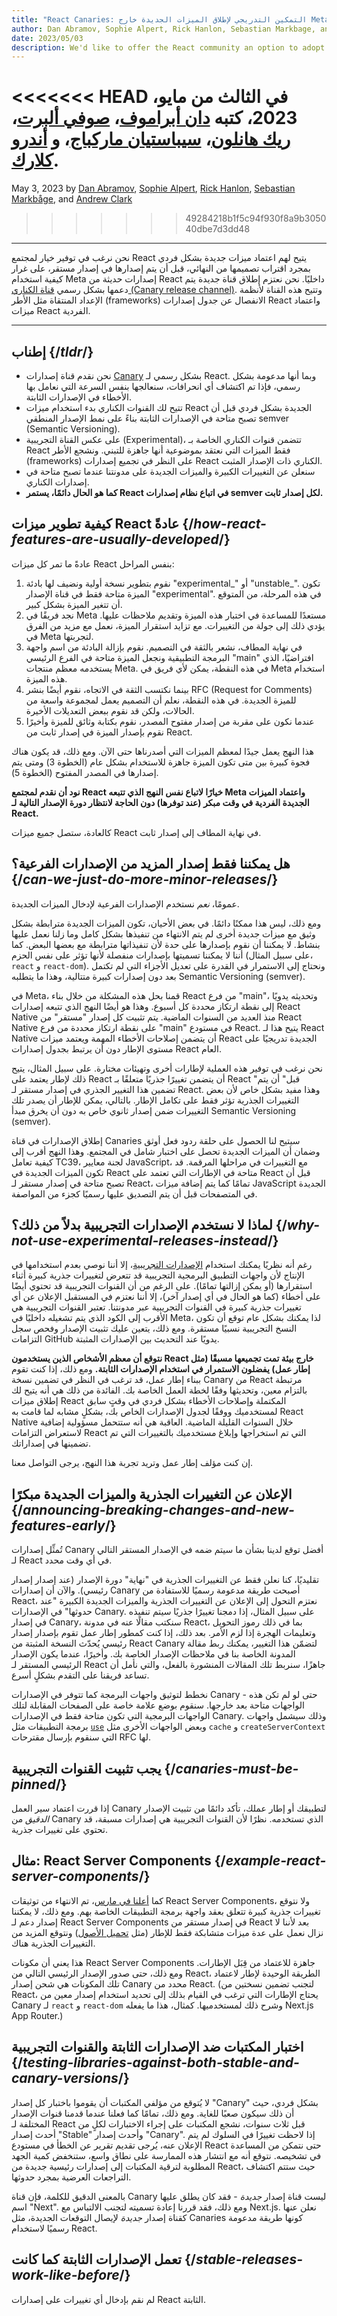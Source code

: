 ```yaml
---
title: "React Canaries: التمكين التدريجي لإطلاق الميزات الجديدة خارج Meta"
author: Dan Abramov, Sophie Alpert, Rick Hanlon, Sebastian Markbage, and Andrew Clark
date: 2023/05/03
description: We'd like to offer the React community an option to adopt individual new features as soon as their design is close to final, before they're released in a stable version--similar to how Meta has long used bleeding-edge versions of React internally. We are introducing a new officially supported [Canary release channel](/community/versioning-policy#canary-channel). It lets curated setups like frameworks decouple adoption of individual React features from the React release schedule.
---
```


<<<<<<< HEAD
في الثالث من مايو، 2023، كتبه [دان أبراموف](https://twitter.com/dan_abramov)، [صوفي ألبرت](https://twitter.com/sophiebits)، [ريك هانلون](https://twitter.com/rickhanlonii)، [سيباستيان ماركباج](https://twitter.com/sebmarkbage)، و [أندرو كلارك](https://twitter.com/acdlite).
=======
May 3, 2023 by [Dan Abramov](https://bsky.app/profile/danabra.mov), [Sophie Alpert](https://twitter.com/sophiebits), [Rick Hanlon](https://twitter.com/rickhanlonii), [Sebastian Markbåge](https://twitter.com/sebmarkbage), and [Andrew Clark](https://twitter.com/acdlite)
>>>>>>> 49284218b1f5c94f930f8a9b305040dbe7d3dd48

---

<Intro>

نحن نرغب في توفير خيار لمجتمع React يتيح لهم اعتماد ميزات جديدة بشكل فردي بمجرد اقتراب تصميمها من النهائي، قبل أن يتم إصدارها في إصدار مستقر، على غرار كيفية استخدام Meta إصدارات حديثة من React داخليًا. نحن نعتزم إطلاق قناة جديدة يتم دعمها بشكل رسمي [قناة الكناري (Canary release channel)](/community/versioning-policy#canary-channel). وتتيح هذه القناة لأنظمة الإعداد المنتقاة مثل الأطر (frameworks) الانفصال عن جدول إصدارات React واعتماد ميزات React الفردية.

</Intro>

---

## إطناب {/*tldr*/}

* نحن نقدم قناة إصدارات [Canary](/community/versioning-policy#canary-channel) بشكل رسمي لـ React. وبما أنها مدعومة بشكل رسمي، فإذا تم اكتشاف أي انحرافات، سنعالجها بنفس السرعة التي نعامل بها الأخطاء في الإصدارات الثابتة.
* تتيح لك القنوات الكناري بدء استخدام ميزات React الجديدة بشكل فردي قبل أن تصبح متاحة في الإصدارات الثابتة بناءً على نمط الإصدار المنطقي semver (Semantic Versioning).
* على عكس القناة التجريبية (Experimental)، تتضمن قنوات الكناري الخاصة بـ React فقط الميزات التي نعتقد بموضوعية أنها جاهزة للتبني. ونشجع الأطر (frameworks) على النظر في تجميع إصدارات React الكناري ذات الإصدار المثبت.
* سنعلن عن التغييرات الكبيرة والميزات الجديدة على مدونتنا عندما تصبح متاحة في إصدارات الكناري.
* **كما هو الحال دائمًا، يستمر React في اتباع نظام إصدارات semver لكل إصدار ثابت.**

## كيفية تطوير ميزات React عادةً {/*how-react-features-are-usually-developed*/}

عادةً ما تمر كل ميزات React بنفس المراحل:

1. نقوم بتطوير نسخة أولية ونضيف لها بادئة "experimental_" أو "unstable_". تكون الميزة متاحة فقط في قناة الإصدار "experimental". في هذه المرحلة، من المتوقع أن تتغير الميزة بشكل كبير.
2. نجد فريقًا في Meta مستعدًا للمساعدة في اختبار هذه الميزة وتقديم ملاحظات عليها. يؤدي ذلك إلى جولة من التغييرات. مع تزايد استقرار الميزة، نعمل مع مزيد من الفرق في Meta لتجربتها.
3. في نهاية المطاف، نشعر بالثقة في التصميم. نقوم بإزالة البادئة من اسم واجهة البرمجة التطبيقية ونجعل الميزة متاحة في الفرع الرئيسي "main" افتراضيًا، الذي يستخدمه معظم منتجات Meta. في هذه النقطة، يمكن لأي فريق في Meta استخدام هذه الميزة.
4. بينما نكتسب الثقة في الاتجاه، نقوم أيضًا بنشر RFC (Request for Comments) للميزة الجديدة. في هذه النقطة، نعلم أن التصميم يعمل لمجموعة واسعة من الحالات، ولكن قد نقوم ببعض التعديلات الأخيرة.
5. عندما نكون على مقربة من إصدار مفتوح المصدر، نقوم بكتابة وثائق للميزة وأخيرًا نقوم بإصدار الميزة في إصدار ثابت من React.

هذا النهج يعمل جيدًا لمعظم الميزات التي أصدرناها حتى الآن. ومع ذلك، قد يكون هناك فجوة كبيرة بين متى تكون الميزة جاهزة للاستخدام بشكل عام (الخطوة 3) ومتى يتم إصدارها في المصدر المفتوح (الخطوة 5).

**نود أن نقدم لمجتمع React خيارًا لاتباع نفس النهج الذي تتبعه Meta واعتماد الميزات الجديدة الفردية في وقت مبكر (عند توفرها) دون الحاجة لانتظار دورة الإصدار التالية لـ React.**

كالعادة، ستصل جميع ميزات React في نهاية المطاف إلى إصدار ثابت.

## هل يمكننا فقط إصدار المزيد من الإصدارات الفرعية؟ {/*can-we-just-do-more-minor-releases*/}

عمومًا، *نعم* نستخدم الإصدارات الفرعية لإدخال الميزات الجديدة.

ومع ذلك، ليس هذا ممكنًا دائمًا. في بعض الأحيان، تكون الميزات الجديدة مترابطة بشكل وثيق مع ميزات جديدة أخرى لم يتم الانتهاء من تنفيذها بشكل كامل وما زلنا نعمل عليها بنشاط. لا يمكننا أن نقوم بإصدارها على حدة لأن تنفيذاتها مترابطة مع بعضها البعض. كما أننا لا يمكننا تسميتها بإصدارات منفصلة لأنها تؤثر على نفس الحزم (على سبيل المثال، `react` و `react-dom`). ونحتاج إلى الاستمرار في القدرة على تعديل الأجزاء التي لم تكتمل بعد دون إصدارات كبيرة متتالية، وهذا ما يتطلبه Semantic Versioning (semver).

في Meta، قمنا بحل هذه المشكلة من خلال بناء React من فرع "main"، وتحديثه يدويًا إلى نقطة ارتكاز محددة كل أسبوع. وهذا هو أيضًا النهج الذي تتبعه إصدارات React Native منذ العديد من السنوات الماضية. يتم تثبيت كل إصدار "مستقر" من React Native على نقطة ارتكاز محددة من فرع "main" في مستودع React. يتيح هذا لـ React Native أن يتضمن إصلاحات الأخطاء المهمة ويعتمد ميزات React الجديدة تدريجيًا على مستوى الإطار دون أن يرتبط بجدول إصدارات React العام.

نحن نرغب في توفير هذه العملية لإطارات أخرى وتهيئات مختارة. على سبيل المثال، يتيح ذلك لإطار يعتمد على React أن يتضمن تغييرًا جذريًا متعلقًا بـ React "قبل" أن يتم تضمين هذا التغيير الجذري في إصدار مستقر لـ React. وهذا مفيد بشكل خاص لأن بعض التغييرات الجذرية تؤثر فقط على تكامل الإطار. بالتالي، يمكن للإطار أن يصدر تلك التغييرات ضمن إصدار ثانوي خاص به دون أن يخرق مبدأ Semantic Versioning (semver).

إطلاق الإصدارات في قناة Canaries سيتيح لنا الحصول على حلقة ردود فعل أوثق وضمان أن الميزات الجديدة تحصل على اختبار شامل في المجتمع. وهذا النهج أقرب إلى كيفية تعامل TC39، لجنة معايير JavaScript، مع التغييرات في مراحلها المرقمة. قد تكون الميزات الجديدة في React متاحة في الإطارات التي تعتمد على React قبل أن تصبح متاحة في إصدار مستقر لـ React، تمامًا كما يتم إضافة ميزات JavaScript الجديدة في المتصفحات قبل أن يتم التصديق عليها رسميًا كجزء من المواصفة.

## لماذا لا نستخدم الإصدارات التجريبية بدلاً من ذلك؟ {/*why-not-use-experimental-releases-instead*/}

رغم أنه نظريًا يمكنك استخدام [الإصدارات التجريبية](/community/versioning-policy#canary-channel)، إلا أننا نوصي بعدم استخدامها في الإنتاج لأن واجهات التطبيق البرمجية التجريبية قد تتعرض لتغييرات جذرية كبيرة أثناء استقرارها (أو يمكن إزالتها تمامًا). على الرغم من أن القنوات التجريبية قد تحتوي أيضًا على أخطاء (كما هو الحال في أي إصدار آخر)، إلا أننا نعتزم في المستقبل الإعلان عن أي تغييرات جذرية كبيرة في القنوات التجريبية عبر مدونتنا. تعتبر القنوات التجريبية هي الأقرب إلى الكود الذي يتم تشغيله داخليًا في Meta، لذا يمكنك بشكل عام توقع أن تكون النسخ التجريبية نسبيًا مستقرة. ومع ذلك، يتعين عليك تثبيت الإصدار وفحص سجل التزامات GitHub يدويًا عند التحديث بين الإصدارات المثبتة.

**نتوقع أن معظم الأشخاص الذين يستخدمون React خارج بيئة تمت تجميعها مسبقًا (مثل إطار عمل) يفضلون الاستمرار في استخدام الإصدارات الثابتة.** ومع ذلك، إذا كنت تقوم ببناء إطار عمل، قد ترغب في النظر في تضمين نسخة Canary من React مرتبطة بالتزام معين، وتحديثها وفقًا لخطة العمل الخاصة بك. الفائدة من ذلك هي أنه يتيح لك إطلاق ميزات React المكتملة وإصلاحات الأخطاء بشكل فردي في وقتٍ سابق لمستخدميك ووفقًا لجدول الإصدارات الخاص بك، بشكلٍ مشابه لما قامت به React Native خلال السنوات القليلة الماضية. العاقبة هي أنه ستتحمل مسؤولية إضافية لاستعراض التزامات React التي تم استخراجها وإبلاغ مستخدميك بالتغييرات التي تم تضمينها في إصداراتك.

إن كنت مؤلف إطار عمل وتريد تجربة هذا النهج، يرجى التواصل معنا.

## الإعلان عن التغييرات الجذرية والميزات الجديدة مبكرًا {/*announcing-breaking-changes-and-new-features-early*/}

تُمثِّل إصدارات Canary أفضل توقع لدينا بشأن ما سيتم ضمه في الإصدار المستقر التالي لـ React في أي وقت محدد.

تقليديًا، كنا نعلن فقط عن التغييرات الجذرية في "نهاية" دورة الإصدار (عند إصدار إصدار رئيسي). والآن أن إصدارات Canary أصبحت طريقة مدعومة رسميًا للاستفادة من React، نعتزم التحول إلى الإعلان عن التغييرات الجذرية والميزات الجديدة الكبيرة "عند حدوثها" في الإصدارات Canary. على سبيل المثال، إذا دمجنا تغييرًا جذريًا سيتم تنفيذه في إصدار Canary، سنكتب مقالًا عنه في مدونة React، بما في ذلك رموز التحويل وتعليمات الهجرة إذا لزم الأمر. بعد ذلك، إذا كنت كمطور إطار عمل تقوم بإصدار إصدار رئيسي يُحدّث النسخة المثبتة من React Canary لتضمّن هذا التغيير، يمكنك ربط مقالة المدونة الخاصة بنا في ملاحظات الإصدار الخاصة بك. وأخيرًا، عندما يكون الإصدار الرئيسي المستقر لـ React جاهزًا، سنربط تلك المقالات المنشورة بالفعل، والتي نأمل أن تساعد فريقنا على التقدم بشكلٍ أسرع.

نخطط لتوثيق واجهات البرمجة كما تتوفر في الإصدارات Canary - حتى لو لم تكن هذه الواجهات متاحة بعد خارجها. سنقوم بوضع علامة خاصة على الصفحات المقابلة لتلك الواجهات البرمجية التي تكون متاحة فقط في الإصدارات Canary. وذلك سيشمل واجهات برمجة التطبيقات مثل [`use`](https://github.com/reactjs/rfcs/pull/229) وبعض الواجهات الأخرى مثل `cache` و `createServerContext` التي سنقوم بإرسال مقترحات RFC لها.

## يجب تثبيت القنوات التجريبية {/*canaries-must-be-pinned*/}

إذا قررت اعتماد سير العمل Canary لتطبيقك أو إطار عملك، تأكد دائمًا من تثبيت الإصدار *الدقيق* من Canary الذي تستخدمه. نظرًا لأن القنوات التجريبية هي إصدارات مسبقة، قد تحتوي على تغييرات جذرية.

## مثال: React Server Components {/*example-react-server-components*/}

كما [أعلنا في مارس](/blog/2023/03/22/react-labs-what-we-have-been-working-on-march-2023#react-server-components)، تم الانتهاء من توثيقات React Server Components، ولا نتوقع تغييرات جذرية كبيرة تتعلق بعقد واجهة برمجة التطبيقات الخاصة بهم. ومع ذلك، لا يمكننا إصدار دعم لـ React Server Components في إصدار مستقر من React بعد لأننا لا نزال نعمل على عدة ميزات متشابكة فقط للإطار (مثل [تحميل الأصول](/blog/2023/03/22/react-labs-what-we-have-been-working-on-march-2023#asset-loading)) ونتوقع المزيد من التغييرات الجذرية هناك.

هذا يعني أن مكونات React Server Components جاهزة للاعتماد من قِبَل الإطارات. ومع ذلك، حتى صدور الإصدار الرئيسي التالي من React، الطريقة الوحيدة لإطار لاعتماد تلك المكونات هي شحن إصدار Canary محدد من React. (لتجنب تضمين نسختين من React، يحتاج الإطارات التي ترغب في القيام بذلك إلى تحديد استخدام إصدار معين من Canary لـ `react` و `react-dom` وشرح ذلك لمستخدميها. كمثال، هذا ما يفعله Next.js App Router.)

## اختبار المكتبات ضد الإصدارات الثابتة والقنوات التجريبية {/*testing-libraries-against-both-stable-and-canary-versions*/}

لا يُتوقع من مؤلفي المكتبات أن يقوموا باختبار كل إصدار "Canary" بشكل فردي، حيث أن ذلك سيكون صعبًا للغاية. ومع ذلك، تمامًا كما فعلنا عندما قدمنا قنوات الإصدار المختلفة لـ React قبل ثلاث سنوات، نشجع المكتبات على إجراء الاختبارات لكلٍ من أحدث إصدار "Stable" وأحدث إصدار "Canary". إذا لاحظت تغييرًا في السلوك لم يتم الإعلان عنه، يُرجى تقديم تقرير عن الخطأ في مستودع React حتى نتمكن من المساعدة في تشخيصه. نتوقع أنه مع انتشار هذه الممارسة على نطاق واسع، ستنخفض كمية الجهد المطلوبة لترقية المكتبات إلى إصدارات رئيسية جديدة من React، حيث ستتم اكتشاف التراجعات العرضية بمجرد حدوثها.

<Note>

بالمعنى الدقيق للكلمة، فإن قناة Canary ليست قناة إصدار *جديدة* - فقد كان يطلق عليها اسم "Next". ومع ذلك، فقد قررنا إعادة تسميته لتجنب الالتباس مع Next.js. نعلن عنها كقناة إصدار *جديدة* لإيصال التوقعات الجديدة، مثل Canaries كونها طريقة مدعومة رسميًا لاستخدام React.

</Note>

## تعمل الإصدارات الثابتة كما كانت {/*stable-releases-work-like-before*/}

لم نقم بإدخال أي تغييرات على إصدارات React الثابتة.
